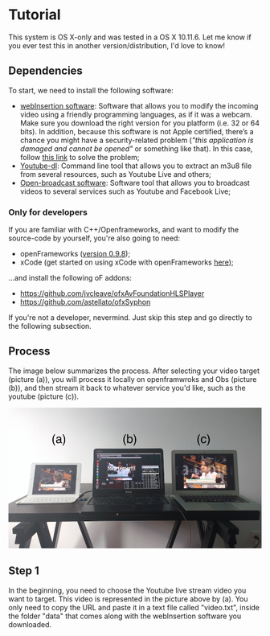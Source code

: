 
# Tutorial
This system is OS X-only and was tested in a OS X 10.11.6. Let me know if you ever test this in another version/distribution, I'd love to know!

## Dependencies
To start, we need to install the following software:
- [webInsertion software](https://www.dropbox.com/sh/iiwf8gqqzjp75fn/AAB8OtNXv44U7p0Vcwti85aOa?dl=0): Software that allows you to modify the incoming video using a friendly programming languages, as if it was a webcam. Make sure you download the right version for you platform (i.e. 32 or 64 bits). In addition, because this software is not Apple certified, there’s a chance you might have a security-related problem (*"this application is damaged and cannot be opened"* or something like that). In this case, follow [this link](http://osxdaily.com/2016/09/27/allow-apps-from-anywhere-macos-gatekeeper/) to solve the problem;
- [Youtube-dl](https://github.com/rg3/youtube-dl/): Command line tool that allows you to extract an m3u8 file from several resources, such as Youtube Live and others;
- [Open-broadcast software](https://obsproject.com/): Software tool that allows you to broadcast videos to several services such as Youtube and Facebook Live;

### Only for developers
If you are familiar with C++/Openframeworks, and want to modify the source-code by yourself, you're also going to need:
- openFrameworks ([version 0.9.8](http://openframeworks.cc/download/));
- xCode (get started on using xCode with openFrameworks [here](http://openframeworks.cc/setup/xcode/));

...and install the following oF addons:
- https://github.com/jvcleave/ofxAvFoundationHLSPlayer
- https://github.com/astellato/ofxSyphon

If you're not a developer, nevermind. Just skip this step and go directly to the following subsection.

## Process
The image below summarizes the process. After selecting your video target (picture (a)), you will process it locally on openframwroks and Obs (picture (b)), and then stream it back to whatever service you'd like, such as the youtube (picture (c)).

![Setup](setup.png)

## Step 1
In the beginning, you need to choose the Youtube live stream video you want to target. This video is represented in the picture above by (a).
You only need to copy the URL and paste it in a text file called "video.txt", inside the folder "data" that comes along with the webInsertion software you downloaded.
